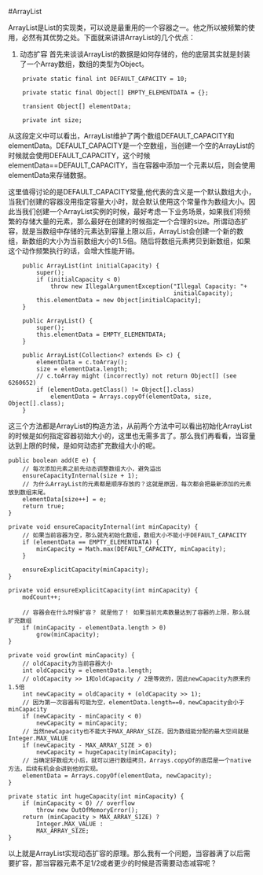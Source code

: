 #ArrayList

ArrayList是List的实现类，可以说是最重用的一个容器之一。他之所以被频繁的使用，必然有其优势之处。下面就来讲讲ArrayList的几个优点：

1. 动态扩容
首先来谈谈ArrayList的数据是如何存储的，他的底层其实就是封装了一个Array数组，数组的类型为Object。  
```
    private static final int DEFAULT_CAPACITY = 10;

    private static final Object[] EMPTY_ELEMENTDATA = {};

    transient Object[] elementData;

    private int size;
```
   从这段定义中可以看出，ArrayList维护了两个数组DEFAULT_CAPACITY和elementData。DEFAULT_CAPACITY是一个空数组，当创建一个空的ArrayList的时候就会使用DEFAULT_CAPACITY，这个时候elementData==DEFAULT_CAPACITY，当在容器中添加一个元素以后，则会使用elementData来存储数据。  
   
   这里值得讨论的是DEFAULT_CAPACITY常量,他代表的含义是一个默认数组大小，当我们创建的容器没用指定容量大小时，就会默认使用这个常量作为数组大小。因此当我们创建一个ArrayList实例的时候，最好考虑一下业务场景，如果我们将频繁的存储大量的元素，那么最好在创建的时候指定一个合理的size。所谓动态扩容，就是当数组中存储的元素达到容量上限以后，ArrayList会创建一个新的数组，新数组的大小为当前数组大小的1.5倍。随后将数组元素拷贝到新数组，如果这个动作频繁执行的话，会增大性能开销。  
```
    public ArrayList(int initialCapacity) {
        super();
        if (initialCapacity < 0)
            throw new IllegalArgumentException("Illegal Capacity: "+
                                               initialCapacity);
        this.elementData = new Object[initialCapacity];
    }

    public ArrayList() {
        super();
        this.elementData = EMPTY_ELEMENTDATA;
    }

    public ArrayList(Collection<? extends E> c) {
        elementData = c.toArray();
        size = elementData.length;
        // c.toArray might (incorrectly) not return Object[] (see 6260652)
        if (elementData.getClass() != Object[].class)
            elementData = Arrays.copyOf(elementData, size, Object[].class);
    }
```
这三个方法都是ArrayList的构造方法，从前两个方法中可以看出初始化ArrayList的时候是如何指定容器初始大小的，这里也无需多言了。那么我们再看看，当容量达到上限的时候，是如何动态扩充数组大小的呢。  

```
public boolean add(E e) {
    // 每次添加元素之前先动态调整数组大小，避免溢出
    ensureCapacityInternal(size + 1);
    // 为什么ArrayList的元素都是顺序存放的？这就是原因，每次都会把最新添加的元素放到数组末尾。
    elementData[size++] = e;
    return true;
}

private void ensureCapacityInternal(int minCapacity) {
    // 如果当前容器为空，那么就先初始化数组，数组大小不能小于DEFAULT_CAPACITY
    if (elementData == EMPTY_ELEMENTDATA) {
        minCapacity = Math.max(DEFAULT_CAPACITY, minCapacity);
    }

    ensureExplicitCapacity(minCapacity);
}

private void ensureExplicitCapacity(int minCapacity) {
    modCount++;

    // 容器会在什么时候扩容？ 就是他了！ 如果当前元素数量达到了容器的上限，那么就扩充数组
    if (minCapacity - elementData.length > 0)
        grow(minCapacity);
}

private void grow(int minCapacity) {
    // oldCapacity为当前容器大小
    int oldCapacity = elementData.length;
    // oldCapacity >> 1和oldCapacity / 2是等效的，因此newCapacity为原来的1.5倍
    int newCapacity = oldCapacity + (oldCapacity >> 1);
    // 因为第一次容器有可能为空，elementData.length==0，newCapacity会小于minCapacity
    if (newCapacity - minCapacity < 0)
        newCapacity = minCapacity;
    // 当然newCapacity也不能大于MAX_ARRAY_SIZE，因为数组能分配的最大空间就是Integer.MAX_VALUE
    if (newCapacity - MAX_ARRAY_SIZE > 0)
        newCapacity = hugeCapacity(minCapacity);
    // 当确定好数组大小后，就可以进行数组拷贝，Arrays.copyOf的底层是一个native方法，后续有机会会讲到他的实现。
    elementData = Arrays.copyOf(elementData, newCapacity);
}

private static int hugeCapacity(int minCapacity) {
    if (minCapacity < 0) // overflow
        throw new OutOfMemoryError();
    return (minCapacity > MAX_ARRAY_SIZE) ?
        Integer.MAX_VALUE :
        MAX_ARRAY_SIZE;
}
```
以上就是ArrayList实现动态扩容的原理。那么我有一个问题，当容器满了以后需要扩容，那当容器元素不足1/2或者更少的时候是否需要动态减容呢？
























